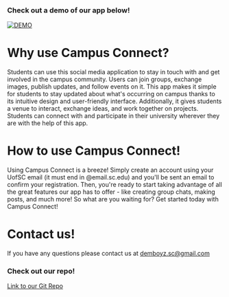 ### Check out a demo of our app below!

[![DEMO](https://img.youtube.com/vi/9tQWLg4E90M/0.jpg)](https://www.youtube.com/watch?v=9tQWLg4E90M "CAMPUS CONNECT DEMO")

# Why use Campus Connect?
Students can use this social media application to stay in touch with and get involved in the campus community. Users can join groups, exchange images, publish updates, and follow events on it. This app makes it simple for students to stay updated about what's occurring on campus thanks to its intuitive design and user-friendly interface. Additionally, it gives students a venue to interact, exchange ideas, and work together on projects. Students can connect with and participate in their university wherever they are with the help of this app.

# How to use Campus Connect!
Using Campus Connect is a breeze! Simply create an account using your UofSC email (it must end in @email.sc.edu) and you'll be sent an email to confirm your registration. Then, you're ready to start taking advantage of all the great features our app has to offer - like creating group chats, making posts, and much more! So what are you waiting for? Get started today with Campus Connect!
<include screenshots>
  
# Contact us!
If you have any questions please contact us at demboyz.sc@gmail.com
<another link to github repo>
  
### Check out our repo!
  [Link to our Git Repo](https://github.com/SCCapstone/DemBoyz)
